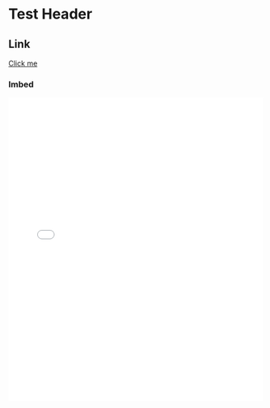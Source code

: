 # Test Header

## Link
<a href="story.html" target="_blank">Click me</a>

### Imbed
<iframe src="story.html" scrolling="no" width="100%" height="600px" frameborder="0"></iframe>
